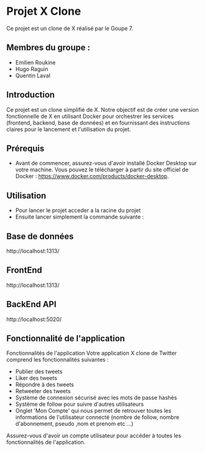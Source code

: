 # Projet X Clone

Ce projet est un clone de X réalisé par le Goupe 7.

## Membres du groupe :
- Emilien Roukine
- Hugo Raguin
- Quentin Laval

## Introduction
Ce projet est un clone simplifié de X. Notre objectif est de créer une version fonctionnelle de X en utilisant Docker pour orchestrer les services (frontend, backend, base de données) et en fournissant des instructions claires pour le lancement et l'utilisation du projet.


## Prérequis

-  Avant de commencer, assurez-vous d'avoir installé Docker Desktop sur votre machine. Vous pouvez le télécharger à partir du site officiel de Docker : https://www.docker.com/products/docker-desktop.

## Utilisation 

- Pour lancer le projet acceder a la racine du projet 
    <cd Docker_Twitter_RENDU_LAVAL_RAGUIN_ROUKINE>
- Ensuite lancer simplement la commande suivante :
    <docker compose up> 

## Base de données

http://localhost:1313/

## FrontEnd

http://localhost:1313/

## BackEnd API

http://localhost:5020/


## Fonctionnalité de l'application

Fonctionnalités de l'application
Votre application X clone de Twitter comprend les fonctionnalités suivantes :

- Publier des tweets
- Liker des tweets
- Répondre à des tweets
- Retweeter des tweets
-  Système de connexion sécurisé avec les mots de passe hashés
- Système de follow pour suivre d'autres utilisateurs
- Onglet 'Mon Compte' qui nous permet de retrouver toutes les informations de l'utilisateur connecté (nombre de follow, nombre d'abonnement, pseudo ,nom et prenom etc ...)

Assurez-vous d'avoir un compte utilisateur pour accéder à toutes les fonctionnalités de l'application.
